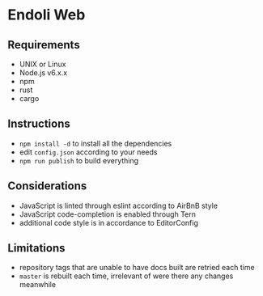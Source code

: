 # Endoli Web

## Requirements

- UNIX or Linux
- Node.js v6.x.x
- npm
- rust
- cargo

## Instructions

- `npm install -d` to install all the dependencies
- edit `config.json` according to your needs
- `npm run publish` to build everything

## Considerations

- JavaScript is linted through eslint according to AirBnB style
- JavaScript code-completion is enabled through Tern
- additional code style is in accordance to EditorConfig

## Limitations
- repository tags that are unable to have docs built are retried each time
- `master` is rebuilt each time, irrelevant of were there any changes meanwhile
